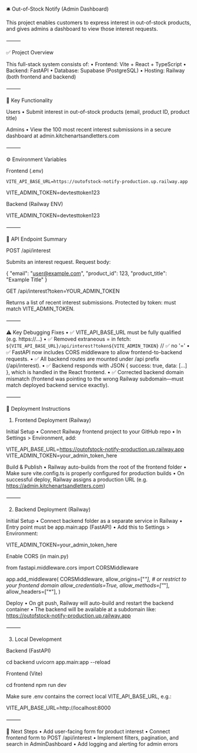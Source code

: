 🛎️ Out-of-Stock Notify (Admin Dashboard)

This project enables customers to express interest in out-of-stock products, and gives admins a dashboard to view those interest requests.

⸻

✅ Project Overview

This full-stack system consists of:
	•	Frontend: Vite + React + TypeScript
	•	Backend: FastAPI
	•	Database: Supabase (PostgreSQL)
	•	Hosting: Railway (both frontend and backend)

⸻

🔧 Key Functionality

Users
	•	Submit interest in out-of-stock products (email, product ID, product title)

Admins
	•	View the 100 most recent interest submissions in a secure dashboard at admin.kitchenartsandletters.com

⸻

⚙️ Environment Variables

Frontend (.env)

	VITE_API_BASE_URL=https://outofstock-notify-production.up.railway.app
VITE_ADMIN_TOKEN=devtesttoken123

Backend (Railway ENV)

VITE_ADMIN_TOKEN=devtesttoken123


⸻

🔁 API Endpoint Summary

POST /api/interest

Submits an interest request.
Request body:

{
  "email": "user@example.com",
  "product_id": 123,
  "product_title": "Example Title"
}

GET /api/interest?token=YOUR_ADMIN_TOKEN

Returns a list of recent interest submissions.
Protected by token: must match VITE_ADMIN_TOKEN.

⸻

⚠️ Key Debugging Fixes
	•	✅ VITE_API_BASE_URL must be fully qualified (e.g. https://...)
	•	✅ Removed extraneous = in fetch:
		`${VITE_API_BASE_URL}/api/interest?token${VITE_ADMIN_TOKEN}` // ✅ no '='
	•	✅ FastAPI now includes CORS middleware to allow frontend-to-backend requests.
	•	✅ All backend routes are mounted under /api prefix (/api/interest).
	•	✅ Backend responds with JSON { success: true, data: [...] }, which is handled in the React frontend.
	•	✅ Corrected backend domain mismatch (frontend was pointing to the wrong Railway subdomain—must match deployed backend service exactly).

⸻

🚀 Deployment Instructions

1. Frontend Deployment (Railway)

Initial Setup
	•	Connect Railway frontend project to your GitHub repo
	•	In Settings > Environment, add:

VITE_API_BASE_URL=https://outofstock-notify-production.up.railway.app
VITE_ADMIN_TOKEN=your_admin_token_here



Build & Publish
	•	Railway auto-builds from the root of the frontend folder
	•	Make sure vite.config.ts is properly configured for production builds
	•	On successful deploy, Railway assigns a production URL (e.g. https://admin.kitchenartsandletters.com)

⸻

2. Backend Deployment (Railway)

Initial Setup
	•	Connect backend folder as a separate service in Railway
	•	Entry point must be app.main:app (FastAPI)
	•	Add this to Settings > Environment:

VITE_ADMIN_TOKEN=your_admin_token_here



Enable CORS (in main.py)

from fastapi.middleware.cors import CORSMiddleware

app.add_middleware(
    CORSMiddleware,
    allow_origins=["*"],  # or restrict to your frontend domain
    allow_credentials=True,
    allow_methods=["*"],
    allow_headers=["*"],
)

Deploy
	•	On git push, Railway will auto-build and restart the backend container
	•	The backend will be available at a subdomain like:
https://outofstock-notify-production.up.railway.app

⸻

3. Local Development

Backend (FastAPI)

cd backend
uvicorn app.main:app --reload

Frontend (Vite)

cd frontend
npm run dev

Make sure .env contains the correct local VITE_API_BASE_URL, e.g.:

VITE_API_BASE_URL=http://localhost:8000


⸻

🧩 Next Steps
	•	Add user-facing form for product interest
	•	Connect frontend form to POST /api/interest
	•	Implement filters, pagination, and search in AdminDashboard
	•	Add logging and alerting for admin errors